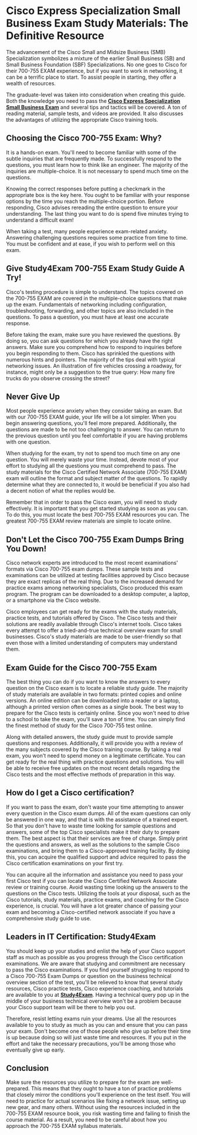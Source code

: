 <h1 data-selectable-paragraph=""><strong>Cisco Express Specialization Small Business Exam Study Materials: The Definitive Resource</strong></h1>

<p data-selectable-paragraph="" id="ce69">The advancement of the Cisco Small and Midsize Business (SMB) Specialization symbolizes a mixture of the earlier Small Business (SB) and Small Business Foundation (SBF) Specializations.&nbsp;No one goes to Cisco for their 700-755 EXAM experience, but if you want to work in networking, it can be a terrific place to start. To assist people in starting, they offer a wealth of resources.</p>

<p>The graduate-level was taken into consideration when creating this guide. Both the knowledge you need to pass the
<!--td {border: 1px solid #ccc;}br {mso-data-placement:same-cell;}-->
<strong><a href="https://www.study4exam.com/cisco/express-specialization-small-business-exam-questions" target="_blank">Cisco Express Specialization Small Business Exam</a></strong>&nbsp;and several tips and tactics will be covered. A ton of reading material, sample tests, and videos are provided. It also discusses the advantages of utilizing the appropriate Cisco training tools.</p>

<h2><strong>Choosing the Cisco 700-755 Exam: Why?</strong></h2>

<p>It is a hands-on exam. You&#39;ll need to become familiar with some of the subtle inquiries that are frequently made. To successfully respond to the questions, you must learn how to think like an engineer. The majority of the inquiries are multiple-choice. It is not necessary to spend much time on the questions.</p>

<p>Knowing the correct responses before putting a checkmark in the appropriate box is the key here. You ought to be familiar with your response options by the time you reach the multiple-choice portion. Before responding, Cisco advises rereading the entire question to ensure your understanding. The last thing you want to do is spend five minutes trying to understand a difficult exam!</p>

<p>When taking a test, many people experience exam-related anxiety. Answering challenging questions requires some practice from time to time. You must be confident and at ease, if you wish to perform well on this exam.</p>

<h2><strong>Give Study4Exam 700-755 Exam Study Guide A Try!</strong></h2>

<p>Cisco&#39;s testing procedure is simple to understand. The topics covered on the 700-755 EXAM are covered in the multiple-choice questions that make up the exam. Fundamentals of networking including configuration, troubleshooting, forwarding, and other topics are also included in the questions. To pass a question, you must have at least one accurate response.</p>

<p>Before taking the exam, make sure you have reviewed the questions. By doing so, you can ask questions for which you already have the right answers. Make sure you comprehend how to respond to inquiries before you begin responding to them. Cisco has sprinkled the questions with numerous hints and pointers. The majority of the tips deal with typical networking issues. An illustration of fire vehicles crossing a roadway, for instance, might only be a suggestion to the true query: How many fire trucks do you observe crossing the street?</p>

<h2><strong>Never Give Up</strong></h2>

<p>Most people experience anxiety when they consider taking an exam. But with our 700-755 EXAM guide, your life will be a lot simpler. When you begin answering questions, you&#39;ll feel more prepared. Additionally, the questions are made to be not too challenging to answer. You can return to the previous question until you feel comfortable if you are having problems with one question.</p>

<p>When studying for the exam, try not to spend too much time on any one question. You will merely waste your time. Instead, devote most of your effort to studying all the questions you must comprehend to pass. The study materials for the Cisco Certified Network Associate (700-755 EXAM) exam will outline the format and subject matter of the questions. To rapidly determine what they are connected to, it would be beneficial if you also had a decent notion of what the replies would be.</p>

<p>Remember that in order to pass the Cisco exam, you will need to study effectively. It is important that you get started studying as soon as you can. To do this, you must locate the best 700-755 EXAM resources you can. The greatest 700-755 EXAM review materials are simple to locate online.</p>

<h2><strong>Don&#39;t Let the Cisco 700-755 Exam Dumps Bring You Down!</strong></h2>

<p>Cisco network experts are introduced to the most recent examinations&#39; formats via Cisco 700-755 exam dumps. These sample tests and examinations can be utilized at testing facilities approved by Cisco because they are exact replicas of the real thing. Due to the increased demand for practice exams among networking specialists, Cisco produced this exam program. The program can be downloaded to a desktop computer, a laptop, or a smartphone via the Cisco website.</p>

<p>Cisco employees can get ready for the exams with the study materials, practice tests, and tutorials offered by Cisco. The Cisco tests and their solutions are readily available through Cisco&#39;s internet tools. Cisco takes every attempt to offer a tried-and-true technical overview exam for small businesses. Cisco&#39;s study materials are made to be user-friendly so that even those with a limited understanding of computers may understand them.</p>

<h2><strong>Exam Guide for the Cisco 700-755 Exam</strong></h2>

<p>The best thing you can do if you want to know the answers to every question on the Cisco exam is to locate a reliable study guide. The majority of study materials are available in two formats: printed copies and online versions. An online edition can be downloaded into a reader or a laptop, although a printed version often comes as a single book. The best way to prepare for the Cisco tests is certainly online. Since you won&#39;t need to drive to a school to take the exam, you&#39;ll save a ton of time. You can simply find the finest method of study for the Cisco 700-755 test online.</p>

<p>Along with detailed answers, the study guide must to provide sample questions and responses. Additionally, it will provide you with a review of the many subjects covered by the Cisco training course. By taking a real exam, you won&#39;t need to spend money on a legitimate certificate. You can get ready for the real thing with practice questions and solutions. You will be able to receive free updates on the most recent details regarding the Cisco tests and the most effective methods of preparation in this way.</p>

<h2><strong>How do I get a Cisco certification?</strong></h2>

<p>If you want to pass the exam, don&#39;t waste your time attempting to answer every question in the Cisco exam dumps. All of the exam questions can only be answered in one way, and that is with the assistance of a trained expert. So that you don&#39;t have to waste time looking for sample questions and answers, some of the top Cisco specialists make it their duty to prepare them. The best aspect is that their services are free of charge. Simply print the questions and answers, as well as the solutions to the sample Cisco examinations, and bring them to a Cisco-approved training facility. By doing this, you can acquire the qualified support and advice required to pass the Cisco certification examinations on your first try.</p>

<p>You can acquire all the information and assistance you need to pass your first Cisco test if you can locate the Cisco Certified Network Associate review or training course. Avoid wasting time looking up the answers to the questions on the Cisco tests. Utilizing the tools at your disposal, such as the Cisco tutorials, study materials, practice exams, and coaching for the Cisco experience, is crucial. You will have a lot greater chance of passing your exam and becoming a Cisco-certified network associate if you have a comprehensive study guide to use.</p>

<h2><strong>Leaders in IT Certification: Study4Exam</strong></h2>

<p>You should keep up your studies and enlist the help of your Cisco support staff as much as possible as you progress through the Cisco certification examinations. We are aware that studying and commitment are necessary to pass the Cisco examinations. If you find yourself struggling to respond to a Cisco 700-755 Exam Dumps or question on the business technical overview section of the test, you&#39;ll be relieved to know that several study resources, Cisco practice tests, Cisco experience coaching, and tutorials are available to you at <a href="https://www.study4exam.com/" target="_blank"><strong>Study4Exam</strong></a>. Having a technical query pop up in the middle of your business technical overview won&#39;t be a problem because your Cisco support team will be there to help you out.</p>

<p>Therefore, resist letting exams ruin your dreams. Use all the resources available to you to study as much as you can and ensure that you can pass your exam. Don&#39;t become one of those people who give up before their time is up because doing so will just waste time and resources. If you put in the effort and take the necessary precautions, you&#39;ll be among those who eventually give up early.</p>

<h2><strong>Conclusion</strong></h2>

<p>Make sure the resources you utilize to prepare for the exam are well-prepared. This means that they ought to have a ton of practice problems that closely mirror the conditions you&#39;ll experience on the test itself. You will need to practice for actual scenarios like fixing a network issue, setting up new gear, and many others. Without using the resources included in the 700-755 EXAM resource book, you risk wasting time and failing to finish the course material. As a result, you need to be careful about how you approach the 700-755 EXAM syllabus materials.</p>
